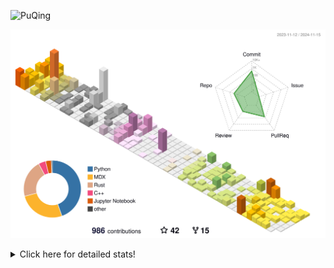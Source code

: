 ![PuQing](https://user-images.githubusercontent.com/27223114/171565019-9a56fae6-b08b-421f-99db-7e830da42371.png)

![](./profile-3d-contrib/profile-season-animate.svg)

<details>
<summary>Click here for detailed stats!</summary>

<!--START_SECTION:waka-->
![Lines of code](https://img.shields.io/badge/From%20Hello%20World%20I%27ve%20Written-1.2%20million%20lines%20of%20code-blue)

**🐱 My GitHub Data** 

> 📦 411.6 kB Used in GitHub's Storage 
 > 
> 🏆 687 Contributions in the Year 2024
 > 
> 🚫 Not Opted to Hire
 > 
> 📜 61 Public Repositories 
 > 
> 🔑 30 Private Repositories 
 > 
**I'm a Night 🦉** 

```text
🌞 Morning                462 commits         ██░░░░░░░░░░░░░░░░░░░░░░░   06.44 % 
🌆 Daytime                3055 commits        ███████████░░░░░░░░░░░░░░   42.60 % 
🌃 Evening                1553 commits        █████░░░░░░░░░░░░░░░░░░░░   21.65 % 
🌙 Night                  2102 commits        ███████░░░░░░░░░░░░░░░░░░   29.31 % 
```


📊 **This Week I Spent My Time On** 

```text
💬 Programming Languages: 
Browsing                 14 hrs 54 mins      █████████████░░░░░░░░░░░░   51.68 % 
GitHubing                4 hrs 10 mins       ████░░░░░░░░░░░░░░░░░░░░░   14.45 % 
Fish Touching            2 hrs 39 mins       ██░░░░░░░░░░░░░░░░░░░░░░░   09.19 % 
Searching                2 hrs 15 mins       ██░░░░░░░░░░░░░░░░░░░░░░░   07.83 % 
Typst                    1 hr 46 mins        ██░░░░░░░░░░░░░░░░░░░░░░░   06.16 % 

🔥 Editors: 
Chrome                   24 hrs 9 mins       █████████████████████░░░░   83.74 % 
VS Code                  4 hrs 19 mins       ████░░░░░░░░░░░░░░░░░░░░░   14.98 % 
fish                     21 mins             ░░░░░░░░░░░░░░░░░░░░░░░░░   01.22 % 
Obsidian                 1 min               ░░░░░░░░░░░░░░░░░░░░░░░░░   00.06 % 

💻 Operating System: 
Mac                      24 hrs 32 mins      █████████████████████░░░░   85.02 % 
WSL                      2 hrs 56 mins       ███░░░░░░░░░░░░░░░░░░░░░░   10.19 % 
Linux                    1 hr 22 mins        █░░░░░░░░░░░░░░░░░░░░░░░░   04.79 % 
```


<!--END_SECTION:waka-->
</details>
